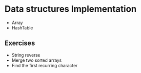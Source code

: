 # Data structures Implementation
* Array
* HashTable


## Exercises
* String reverse
* Merge two sorted arrays
* Find the first recurring character